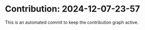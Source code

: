 # Contribution: 2024-12-07-23-57
This is an automated commit to keep the contribution graph active.
